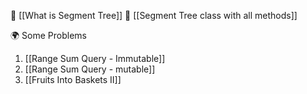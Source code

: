 📌 [[What is Segment Tree]]
📌  [[Segment Tree class with all methods]]

🌍 Some Problems 

1. [[Range Sum Query - Immutable]]
2. [[Range Sum Query - mutable]]
3. [[Fruits Into Baskets II]]


